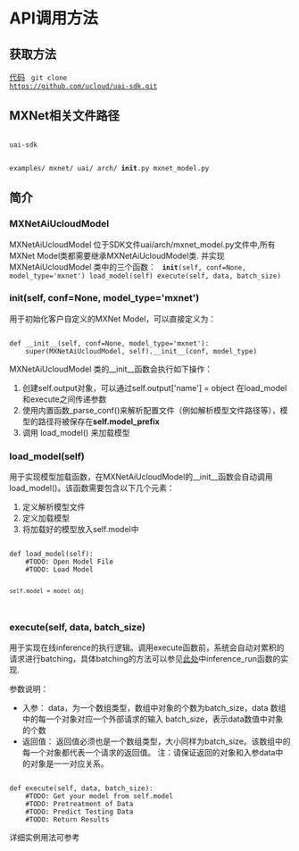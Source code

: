 

# API调用方法
## 获取方法
[代码](https://github.com/ucloud/uai-sdk)
<code>
git clone https://github.com/ucloud/uai-sdk.git
</code>

## MXNet相关文件路径
<code>
uai-sdk

  examples/
      mxnet/
  uai/
      arch/
        __init__.py
        mxnet_model.py
</code>

## 简介
### MXNetAiUcloudModel
MXNetAiUcloudModel 位于SDK文件uai/arch/mxnet\_model.py文件中,所有MXNet Model类都需要继承MXNetAiUcloudModel类. 并实现MXNetAiUcloudModel 类中的三个函数：
<code>
__init__(self, conf=None, model_type='mxnet')
load_model(self) 
execute(self, data, batch_size)
</code>

###  __init__(self, conf=None, model_type='mxnet')
用于初始化客户自定义的MXNet Model，可以直接定义为：

<code>
def __init__(self, conf=None, model_type='mxnet'):
    super(MXNetAiUcloudModel, self).__init__(conf, model_type)
</code>

MXNetAiUcloudModel 类的\_\_init\_\_函数会执行如下操作： 
1. 创建self.output对象，可以通过self.output['name'] = object 在load\_model和execute之间传递参数   
2. 使用内置函数\_parse\_conf()来解析配置文件（例如解析模型文件路径等），模型的路径将被保存在**self.model\_prefix**  
3. 调用 load\_model() 来加载模型 

### load_model(self)
用于实现模型加载函数，在MXNetAiUcloudModel的\_\_init\_\_函数会自动调用load\_model()。该函数需要包含以下几个元素：
1. 定义解析模型文件 
2. 定义加载模型 
3. 将加载好的模型放入self.model中 

<code>
def load_model(self):
    #TODO: Open Model File
    #TODO: Load Model

    self.model = model_obj
</code>

### execute(self, data, batch_size)
用于实现在线inference的执行逻辑。调用execute函数前，系统会自动对累积的请求进行batching，具体batching的方法可以参见[此处](https://github.com/ucloud/uai-sdk-httpserver/blob/master/inference.py)中inference\_run函数的实现.

参数说明：
  * 入参：
data，为一个数组类型，数组中对象的个数为batch\_size，data 数组中的每一个对象对应一个外部请求的输入 
batch\_size，表示data数值中对象的个数 
  * 返回值：
返回值必须也是一个数组类型，大小同样为batch\_size。该数组中的每一个对象都代表一个请求的返回值。
注：请保证返回的对象和入参data中的对象是一一对应关系。

<code>
def execute(self, data, batch_size):
    #TODO: Get your model from self.model
    #TODO: Pretreatment of Data
    #TODO: Predict Testing Data
    #TODO: Return Results
</code>

详细实例用法可参考[](uai-inference/guide/mxnet/example)